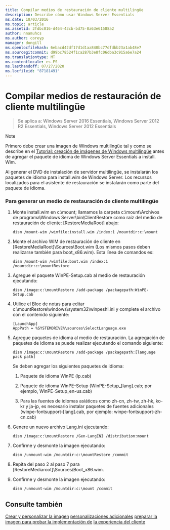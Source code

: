 ```yaml
---
title: Compilar medios de restauración de cliente multilingüe
description: Describe cómo usar Windows Server Essentials
ms.date: 10/03/2016
ms.topic: article
ms.assetid: 2fdbc016-d464-43cb-bd75-8a63e61588a2
author: nnamuhcs
ms.author: coreyp
manager: dongill
ms.openlocfilehash: 6ebacd42df17d1d1aa840bc77dfdbb23a1ab48e7
ms.sourcegitcommit: d99bc78524f1ca287b3e8fc06dba3c915a6e7a24
ms.translationtype: MT
ms.contentlocale: es-ES
ms.lasthandoff: 07/27/2020
ms.locfileid: "87181491"
---
```

# <a name="build-multi-language-client-restore-media"></a>Compilar medios de restauración de cliente multilingüe

>Se aplica a: Windows Server 2016 Essentials, Windows Server 2012 R2 Essentials, Windows Server 2012 Essentials

> [!NOTE]
>  Primero debe crear una imagen de Windows multilingüe tal y como se describe en el [Tutorial: creación de imágenes de Windows multilingüe](https://technet.microsoft.com/library/jj126995) antes de agregar el paquete de idioma de Windows Server Essentials a install. Wim.

 Al generar el DVD de instalación de servidor multilingüe, se instalarán los paquetes de idioma para install.wim de Windows Server. Los recursos localizados para el asistente de restauración se instalarán como parte del paquete de idioma.

### <a name="to-build-a-multi-language-client-restore-media"></a>Para generar un medio de restauración de cliente multilingüe

1.  Monte install.wim en c:\mount; llamamos la carpeta c:\mount\Archivos de programa\Windows Server\bin\ClientRestore como raíz del medio de restauración de cliente: [RestoreMediaRoot] abajo:

    ```
    dism /mount-wim /wimfile:install.wim /index:1 /mountdir:c:\mount
    ```

2.  Monte el archivo WIM de restauración de cliente en [RestoreMediaRoot]\Sources\Boot.wim (Los mismos pasos deben realizarse también para boot_x86.wim). Esta línea de comandos es:

    ```
    dism /mount-wim /wimfile:boot.wim /index:1 /mountdir:c:\mountRestore
    ```

3.  Agregue el paquete WinPE-Setup.cab al medio de restauración ejecutando:

    ```
    dism /image:c:\mountRestore /add-package /packagepath:WinPE-Setup.cab
    ```

4.  Utilice el Bloc de notas para editar c:\mountRestore\windows\system32\winpeshl.ini y complete el archivo con el contenido siguiente:

    ```
    [LaunchApp]
    AppPath = %SYSTEMDRIVE%\sources\SelectLanguage.exe
    ```

5.  Agregue paquetes de idioma al medio de restauración. La agregación de paquetes de idioma se puede realizar ejecutando el comando siguiente:

    ```
    dism /image:c:\mountRestore /add-package /packagepath:[language pack path]
    ```

     Se deben agregar los siguientes paquetes de idioma:

    1.  Paquete de idioma WinPE (lp.cab)

    2.  Paquete de idioma WinPE-Setup (WinPE-Setup_[lang].cab; por ejemplo, WinPE-Setup_en-us.cab)

    3.  Para las fuentes de idiomas asiáticos como zh-cn, zh-tw, zh-hk, ko-kr y ja-jp, es necesario instalar paquetes de fuentes adicionales (winpe-fontsupport-[lang].cab, por ejemplo: winpe-fontsupport-zh-cn.cab)

6.  Genere un nuevo archivo Lang.ini ejecutando:

    ```
    dism /image:c:\mountRestore /Gen-LangINI /distribution:mount
    ```

7.  Confirme y desmonte la imagen ejecutando:

    ```
    dism /unmount-wim /mountdir:c:\mountRestore /commit
    ```

8.  Repita del paso 2 al paso 7 para [RestoreMediaroot]\Sources\Boot_x86.wim.

9. Confirme y desmonte la imagen ejecutando:

    ```
    dism /unmount-wim /mountdir:c:\mount /commit
    ```

## <a name="see-also"></a>Consulte también

 [Crear y personalizar la imagen](Creating-and-Customizing-the-Image.md) [personalizaciones adicionales](Additional-Customizations.md) [preparar la imagen para probar la implementación de](Preparing-the-Image-for-Deployment.md) [la experiencia del cliente](Testing-the-Customer-Experience.md)

